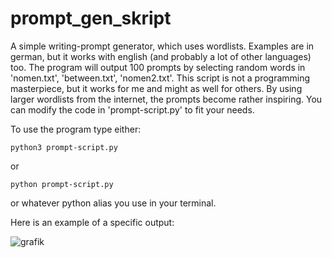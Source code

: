 # prompt_gen_skript
A simple writing-prompt generator, which uses wordlists. Examples are in german, but it works with english (and probably a lot of other languages) too. The program will output 100 prompts by selecting random words in 'nomen.txt', 'between.txt', 'nomen2.txt'. This script is not a programming masterpiece, but it works for me and might as well for others. By using larger wordlists from the internet, the prompts become rather inspiring. You can modify the code in 'prompt-script.py' to fit your needs.

To use the program type either:

```
python3 prompt-script.py
```

or

```
python prompt-script.py
```

or whatever python alias you use in your terminal.

Here is an example of a specific output:

![grafik](https://user-images.githubusercontent.com/27814043/208764460-e5216736-eac5-4437-9ab6-ca91d43dd5ed.png)
